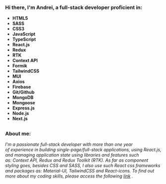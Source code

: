 ### Hi there, I'm Andrei, a full-stack developer proficient in:

- **HTML5**
- **SASS**
- **CSS3**
- **JavaScript**
- **TypeScript**
- **React.js**
- **Redux**
- **RTK**
- **Context API**
- **Formik**
- **TailwindCSS**
- **MUI**
- **Axios**
- **Firebase**
- **Git/Github**
- **MongoDB**
- **Mongoose**
- **Express.js**
- **Node.js**
- **Next.js**
##

### About me:
*I'm a passionate full-stack developer with more than one year of experience in building single-page/full-stack applications, using React.js, and managing application state using libraries and features such as: Context API, Redux and Redux Toolkit (RTK). As far as component styling goes, besides CSS and SASS, I also use such React css frameworks and packages as: Material-UI, TailwindCSS and React-icons. To find out more about my coding skills, please access the following [link](https://portfolio-andrei-bartov.vercel.app/) .*


